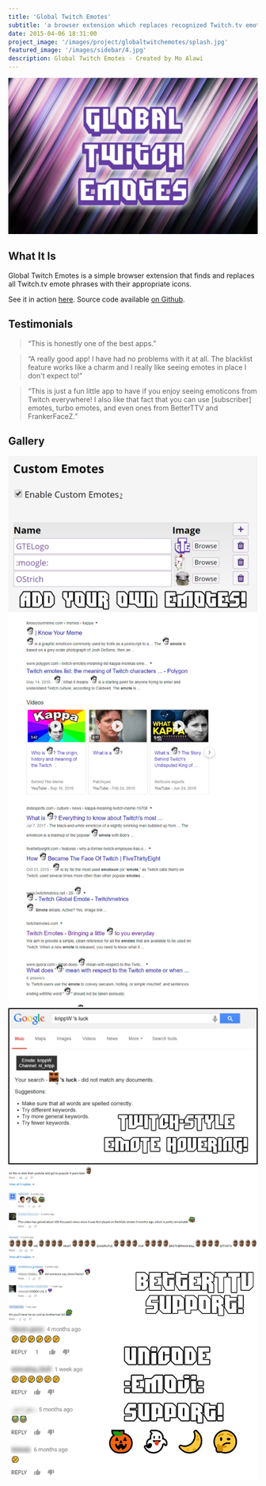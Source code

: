 ```yaml
---
title: 'Global Twitch Emotes'
subtitle: 'a browser extension which replaces recognized Twitch.tv emote phrases with emoticons.'
date: 2015-04-06 18:31:00
project_image: '/images/project/globaltwitchemotes/splash.jpg'
featured_image: '/images/sidebar/4.jpg'
description: Global Twitch Emotes - Created by Mo Alawi
---
```


![](/images/project/globaltwitchemotes/splash.jpg)

## What It Is

Global Twitch Emotes is a simple browser extension that finds and replaces all Twitch.tv emote phrases with their appropriate icons.

See it in action [here](https://chrome.google.com/webstore/detail/global-twitch-emotes/pgniedifoejifjkndekolimjeclnokkb). Source code available [on Github](https://github.com/melalawi/GlobalTwitchEmotes).

## Testimonials
> “This is honestly one of the best apps.”


> “A really good app! I have had no problems with it at all. The blacklist feature works like a charm and I really like seeing emotes in place I don't expect to!”


> “This is just a fun little app to have if you enjoy seeing emoticons from Twitch everywhere! I also like that fact that you can use [subscriber] emotes, turbo emotes, and even ones from BetterTTV and FrankerFaceZ.”

## Gallery

<div class="gallery" data-columns="3">
	<img src="/images/project/globaltwitchemotes/gallery3.jpg">
	<img src="/images/project/globaltwitchemotes/gallery1.jpg">
	<img src="/images/project/globaltwitchemotes/gallery2.jpg">
	<img src="/images/project/globaltwitchemotes/gallery4.jpg">
	<img src="/images/project/globaltwitchemotes/gallery5.jpg">
</div>